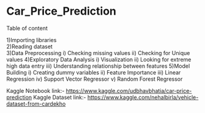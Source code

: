 # Car_Price_Prediction


Table of content<br>

1)Importing libraries<br>
2)Reading dataset<br>
3)Data Preprocessing
   i) Checking missing values
   ii) Checking for Unique values
4)Exploratory Data Analysis
   i) Visualization
   ii) Looking for extreme high data entry
   iii) Understanding relationship between features
5)Model Building
   i) Creating dummy variables
   ii) Feature Importance
   iii) Linear Regression
   iv) Support Vector Regressor
   v) Random Forest Regressor
   
   
Kaggle Notebook link:- https://www.kaggle.com/udbhavbhatia/car-price-prediction
Kaggle Dataset link:- https://www.kaggle.com/nehalbirla/vehicle-dataset-from-cardekho
